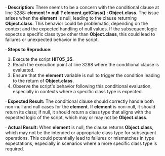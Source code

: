 ﻿·  **Description:** There seems to be a concern with the conditional clause at line 3288: **element != null ? element.getClass() : Object.class**. The issue arises when the **element** is null, leading to the clause returning **Object.class**. This behavior could be problematic, depending on the context and the expected handling of null values. If the subsequent logic expects a specific class type other than **Object.class**, this could lead to failures or unexpected behavior in the script.

·  **Steps to Reproduce:**

1. Execute the script **HIT05\_35**.
1. Reach the execution point at line 3288 where the conditional clause is evaluated.
1. Ensure that the **element** variable is null to trigger the condition leading to the return of **Object.class**.
1. Observe the script's behavior following this conditional evaluation, especially in contexts where a specific class type is expected.

·  **Expected Result:** The conditional clause should correctly handle both non-null and null cases for the **element**. If **element** is non-null, it should return its class; if null, it should return a class type that aligns with the expected logic of the script, which may or may not be **Object.class**.

·  **Actual Result:** When **element** is null, the clause returns **Object.class**, which may not be the intended or appropriate class type for subsequent operations. This could potentially lead to failures or mismatches in type expectations, especially in scenarios where a more specific class type is required.

